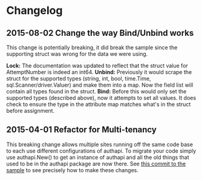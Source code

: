 Changelog
=========

## 2015-08-02 Change the way Bind/Unbind works
This change is potentially breaking, it did break the sample since the supporting struct was wrong for the data we were using.

**Lock:** The documentation was updated to reflect that the struct value for AttemptNumber is indeed an int64.
**Unbind:** Previously it would scrape the struct for the supported types (string, int, bool, time.Time, sql.Scanner/driver.Valuer)
and make them into a map. Now the field list will contain all types found in the struct.
**Bind:** Before this would only set the supported types (described above), now it attempts to set all values. It does check to ensure
the type in the attribute map matches what's in the struct before assignment.

## 2015-04-01 Refactor for Multi-tenancy
This breaking change allows multiple sites running off the same code base to each use different configurations of authapi. To migrate
your code simply use authapi.New() to get an instance of authapi and all the old things that used to be in the authapi package are
now there. See [this commit to the sample](https://github.com/socodeit/authapi-sample/commit/eea55fc3b03855d4e9fb63577d72ce8ff0cd4079)
to see precisely how to make these changes.
